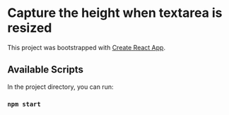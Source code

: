 # Capture the height when textarea is resized

This project was bootstrapped with [Create React App](https://github.com/facebook/create-react-app).

## Available Scripts

In the project directory, you can run:

### `npm start`
